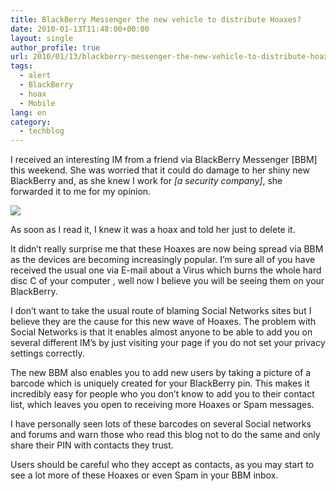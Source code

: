 ```yaml
---
title: BlackBerry Messenger the new vehicle to distribute Hoaxes?
date: 2010-01-13T11:48:00+00:00
layout: single
author_profile: true
url: 2010/01/13/blackberry-messenger-the-new-vehicle-to-distribute-hoaxes/
tags:
  - alert
  - BlackBerry
  - hoax
  - Mobile
lang: en
category: 
  - techblog
---
```

I received an interesting IM from a friend via BlackBerry Messenger [BBM] this weekend. She was worried that it could do damage to her shiny new BlackBerry and, as she knew I work for _[a security company]_, she forwarded it to me for my opinion.

[![](http://2.bp.blogspot.com/_vaUVXcmC3OI/S02rk1k3ZoI/AAAAAAAAAoc/TSDtBb2fpxQ/s640/120110ogd.JPG)](http://2.bp.blogspot.com/_vaUVXcmC3OI/S02rk1k3ZoI/AAAAAAAAAoc/TSDtBb2fpxQ/s1600-h/120110ogd.JPG)

As soon as I read it, I knew it was a hoax and told her just to delete it.

It didn’t really surprise me that these Hoaxes are now being spread via BBM as the devices are becoming increasingly popular. I’m sure all of you have received the usual one via E-mail about a Virus which burns the whole hard disc C of your computer , well now I believe you will be seeing them on your BlackBerry.

I don’t want to take the usual route of blaming Social Networks sites but I believe they are the cause for this new wave of Hoaxes. The problem with Social Networks is that it enables almost anyone to be able to add you on several different IM’s by just visiting your page if you do not set your privacy settings correctly.

The new BBM also enables you to add new users by taking a picture of a barcode which is uniquely created for your BlackBerry pin. This makes it incredibly easy for people who you don’t know to add you to their contact list, which leaves you open to receiving more Hoaxes or Spam messages.

I have personally seen lots of these barcodes on several Social networks and forums and warn those who read this blog not to do the same and only share their PIN with contacts they trust.

Users should be careful who they accept as contacts, as you may start to see a lot more of these Hoaxes or even Spam in your BBM inbox.